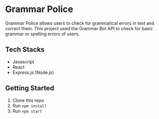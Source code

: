 # Grammar Police

Grammar Police allows users to check for grammatical errors in text and correct them. This project used the Grammar Bot API to check for basic grammar or spelling errors of users.

## Tech Stacks

- Javascript
- React
- Express.js (Node.js)

## Getting Started

1. Clone this repo
2. Run `npm install`
3. Run `npm start`
